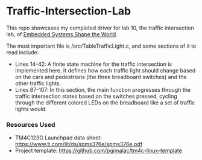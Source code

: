 # Traffic-Intersection-Lab
This repo showcases my completed driver for lab 10, the traffic intersection lab, of [Embedded Systems Shape the World](https://www.edx.org/learn/embedded-systems/the-university-of-texas-at-austin-embedded-systems-shape-the-world-microcontroller-input-output).

The most important file is /src/TableTrafficLight.c, and some sections of it to read include:
- Lines 14-42: A finite state machine for the traffic intersection is implemented here. It defines how each traffic light should change based on the cars and pedestrians (the three breadboard switches) and the other traffic lights.
- Lines 87-107: In this section, the main function progresses through the traffic intersection states based on the switches pressed, cycling through the different colored LEDs on the breadboard like a set of traffic lights would.

### Resources Used
- TM4C123G Launchpad data sheet: https://www.ti.com/lit/ds/spms376e/spms376e.pdf
- Project template: https://github.com/pgimalac/tm4c-linux-template
